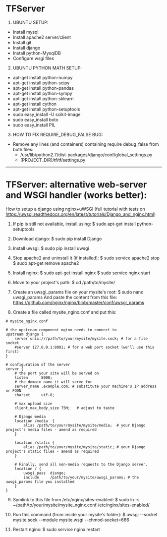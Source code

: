 TFServer
========

1. UBUNTU SETUP:
  - Install mysql
  - Install apache2 server/client
  - Install git
  - Install django
  - Install python-MysqlDB
  - Configure wsgi files

2. UBUNTU PYTHON MATH SETUP:
  - apt-get install python-numpy
  - apt-get install python-scipy
  - apt-get install python-pandas
  - apt-get install python-sympy
  - apt-get install python-sklearn
  - apt-get install cython
  - apt-get install python-setuptools
  - sudo easy_install -U scikit-image
  - sudo easy_install boto
  - sudo easy_install PIL

3. HOW TO FIX REQUIRE_DEBUG_FALSE BUG:
  - Remove any lines (and containers) containing require debug_false from both files:
    - /usr/lib/python2.7/dist-packages/django/conf/global_settings.py
    - [PROJECT_DIR]/tf/tf/settings.py

-------
TFServer: alternative web-server and WSGI handler (works better):
=================================================================

How to setup a django using nginx+uWSGI (full tutorial with tests on https://uwsgi.readthedocs.org/en/latest/tutorials/Django_and_nginx.html)

  1. If pip is still not available, install using:
    $ sudo apt-get install python-setuptools

  2. Download django:
    $ sudo pip install Django

  3. Install uwsgi:
    $ sudo pip install uwsgi

  4. Stop apache2 and uninstall it [if installed]:
    $ sudo service apache2 stop
    $ sudo apt-get remove apache2

  5. Install nginx:
    $ sudo apt-get install nginx
    $ sudo service nginx start

  6. Move to your project's path:
    $ cd /path/to/mysite/

  7. Create an uwsgi_params file on your mysite's root:
    $ sudo nano uwsgi_params
    And paste the content from this file: https://github.com/nginx/nginx/blob/master/conf/uwsgi_params

  8. Create a file called mysite_nginx.conf and put this:

    # mysite_nginx.conf
    
    # the upstream component nginx needs to connect to
    upstream django {
        server unix:///path/to/your/mysite/mysite.sock; # for a file socket
        #server 127.0.0.1:8001; # for a web port socket (we'll use this first)
    }
    
    # configuration of the server
    server {
        # the port your site will be served on
        listen      8000;
        # the domain name it will serve for
        server_name .example.com; # substitute your machine's IP address or FQDN
        charset     utf-8;
    
        # max upload size
        client_max_body_size 75M;   # adjust to taste
    
        # Django media
        location /media  {
            alias /path/to/your/mysite/mysite/media;  # your Django project's media files - amend as required
        }
    
        location /static {
            alias /path/to/your/mysite/mysite/static; # your Django project's static files - amend as required
        }
    
        # Finally, send all non-media requests to the Django server.
        location / {
            uwsgi_pass  django;
            include     /path/to/your/mysite/uwsgi_params; # the uwsgi_params file you installed
        }
    }

  9. Symlink to this file from /etc/nginx/sites-enabled:
    $ sudo ln -s ~/path/to/your/mysite/mysite_nginx.conf /etc/nginx/sites-enabled/

  10. Run this command (from inside your mysite's folder):
    $ uwsgi --socket mysite.sock --module mysite.wsgi --chmod-socket=666

  11. Restart nginx:
    $ sudo service nginx restart




